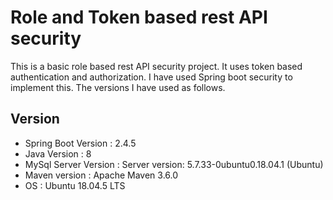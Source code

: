 # Role and Token based rest API security
This is a basic role based rest API security project. It uses token based authentication and authorization. I have used Spring boot security to implement this. The versions I have used as follows.
## Version 


- Spring Boot Version  : 2.4.5
- Java Version         : 8
- MySql Server Version : Server version: 5.7.33-0ubuntu0.18.04.1 (Ubuntu)
- Maven version        : Apache Maven 3.6.0
- OS 				   : Ubuntu 18.04.5 LTS
